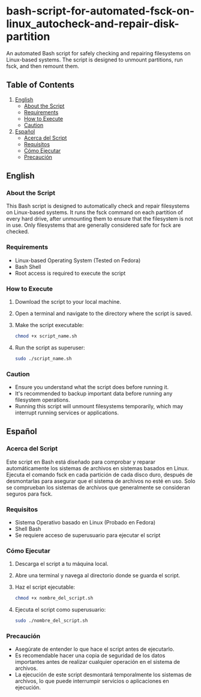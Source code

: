 # bash-script-for-automated-fsck-on-linux_autocheck-and-repair-disk-partition

An automated Bash script for safely checking and repairing filesystems on Linux-based systems. The script is designed to unmount partitions, run fsck, and then remount them.

## Table of Contents

1. [English](#english)
   - [About the Script](#about-the-script)
   - [Requirements](#requirements)
   - [How to Execute](#how-to-execute)
   - [Caution](#caution)
2. [Español](#español)
   - [Acerca del Script](#acerca-del-script)
   - [Requisitos](#requisitos)
   - [Cómo Ejecutar](#cómo-ejecutar)
   - [Precaución](#precaución)

## English

### About the Script

This Bash script is designed to automatically check and repair filesystems on Linux-based systems. It runs the fsck command on each partition of every hard drive, after unmounting them to ensure that the filesystem is not in use. Only filesystems that are generally considered safe for fsck are checked.

### Requirements

- Linux-based Operating System (Tested on Fedora)
- Bash Shell
- Root access is required to execute the script

### How to Execute

1. Download the script to your local machine.
2. Open a terminal and navigate to the directory where the script is saved.
3. Make the script executable:

    ```bash
    chmod +x script_name.sh
    ```

4. Run the script as superuser:

    ```bash
    sudo ./script_name.sh
    ```

### Caution

- Ensure you understand what the script does before running it.
- It's recommended to backup important data before running any filesystem operations.
- Running this script will unmount filesystems temporarily, which may interrupt running services or applications.

## Español

### Acerca del Script

Este script en Bash está diseñado para comprobar y reparar automáticamente los sistemas de archivos en sistemas basados en Linux. Ejecuta el comando fsck en cada partición de cada disco duro, después de desmontarlas para asegurar que el sistema de archivos no esté en uso. Solo se comprueban los sistemas de archivos que generalmente se consideran seguros para fsck.

### Requisitos

- Sistema Operativo basado en Linux (Probado en Fedora)
- Shell Bash
- Se requiere acceso de superusuario para ejecutar el script

### Cómo Ejecutar

1. Descarga el script a tu máquina local.
2. Abre una terminal y navega al directorio donde se guarda el script.
3. Haz el script ejecutable:

    ```bash
    chmod +x nombre_del_script.sh
    ```

4. Ejecuta el script como superusuario:

    ```bash
    sudo ./nombre_del_script.sh
    ```

### Precaución

- Asegúrate de entender lo que hace el script antes de ejecutarlo.
- Es recomendable hacer una copia de seguridad de los datos importantes antes de realizar cualquier operación en el sistema de archivos.
- La ejecución de este script desmontará temporalmente los sistemas de archivos, lo que puede interrumpir servicios o aplicaciones en ejecución.
